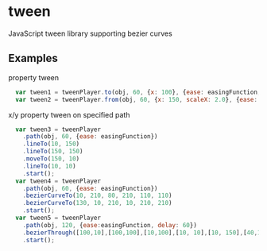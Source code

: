 tween
=====

JavaScript tween library supporting bezier curves

Examples
--

property tween
```javascript
  var tween1 = tweenPlayer.to(obj, 60, {x: 100}, {ease: easingFunction, delay: 60});
  var tween2 = tweenPlayer.from(obj, 60, {x: 150, scaleX: 2.0}, {ease: easingFunction, delay: 60});
```
x/y property tween on specified path
```javascript
  var tween3 = tweenPlayer
    .path(obj, 60, {ease: easingFunction})
    .lineTo(10, 150)
    .lineTo(150, 150)
    .moveTo(150, 10)
    .lineTo(10, 10)
    .start();
  var tween4 = tweenPlayer
    .path(obj, 60, {ease: easingFunction})
    .bezierCurveTo(10, 210, 80, 210, 110, 110)
    .bezierCurveTo(130, 10, 210, 10, 210, 210)
    .start();
  var tween5 = tweenPlayer
    .path(obj, 120, {ease:easingFunction, delay: 60})
    .bezierThrough([100,10],[100,100],[10,100],[10, 10],[10, 150],[40,10],[60,150],[80,10],[100,150],[120,75],[10,75])
    .start();
```